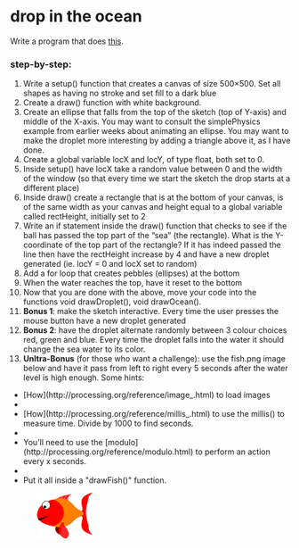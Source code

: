 # drop in the ocean

Write a program that does [this](http://artech.cc/_class_material_/exercises/acg2014s/week4/dropInTheOcean/).

### step-by-step:
1. Write a setup() function that creates a canvas of size 500×500. Set all shapes as having no stroke and set fill to a dark blue
2. Create a draw() function with white background.
3. Create an ellipse that falls from the top of the sketch (top of Y-axis) and middle of the X-axis. You may want to consult the simplePhysics example from earlier weeks about animating an ellipse. You may want to make the droplet more interesting by adding a triangle above it, as I have done.
4. Create a global variable locX and locY, of type float, both set to 0.
5. Inside setup() have locX take a random value between 0 and the width of the window (so that every time we start the sketch the drop starts at a different place)
6. Inside draw() create a rectangle that is at the bottom of your canvas, is of the same width as your canvas and height equal to a global variable called rectHeight, initially set to 2
7. Write an if statement inside the draw() function that checks to see if the ball has passed the top part of the “sea” (the rectangle). What is the Y-coordinate of the top part of the rectangle? If it has indeed passed the line then have the rectHeight increase by 4 and have a new droplet generated (ie. locY = 0 and locX set to random)
8. Add a for loop that creates pebbles (ellipses) at the bottom
9. When the water reaches the top, have it reset to the bottom
10. Now that you are done with the above, move your code into the functions void drawDroplet(), void drawOcean().
11. <strong>Bonus 1</strong>: make the sketch interactive. Every time the user presses the mouse button have a new droplet generated
12. <strong>Bonus 2</strong>: have the droplet alternate randomly between 3 colour choices red, green and blue. Every time the droplet falls into the water it should change the sea water to its color.
13. <strong>Unltra-Bonus</strong> (for those who want a challenge): use the fish.png image below and have it pass from left to right every 5 seconds after the water level is high enough. Some hints:
<ul>
	<li>[How](http://processing.org/reference/image_.html) to load images<li>
	<li>[How](http://processing.org/reference/millis_.html) to use the millis() to measure time. Divide by 1000 to find seconds.<li>
	<li>You'll need to use the [modulo](http://processing.org/reference/modulo.html) to perform an action every x seconds.<li>	
	<li>Put it all inside a "drawFish()" function.</li>
<ul>
<p><img width="100" src="fish.png"></p>
